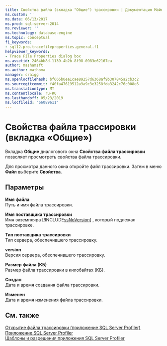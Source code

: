 ```yaml
---
title: Свойства файла (вкладка "Общие") трассировки | Документация Майкрософт
ms.custom: ''
ms.date: 06/13/2017
ms.prod: sql-server-2014
ms.reviewer: ''
ms.technology: database-engine
ms.topic: conceptual
f1_keywords:
- sql12.pro.tracefileproperties.general.f1
helpviewer_keywords:
- Trace File Properties dialog box
ms.assetid: 2464bb8d-1139-4b2b-8f98-0983e62167ea
author: mashamsft
ms.author: mathoma
manager: craigg
ms.openlocfilehash: bf665b0ea1cae89257d6368af9b307845a2cb3c2
ms.sourcegitcommit: f40fa47619512a9a9c3e3258fda3242c76c008e6
ms.translationtype: MT
ms.contentlocale: ru-RU
ms.lasthandoff: 05/23/2019
ms.locfileid: "66089611"
---
```

# <a name="trace-file-properties-general-tab"></a>Свойства файла трассировки (вкладка «Общие»)
  Вкладка **Общие** диалогового окна **Свойства файла трассировки** позволяет просмотреть свойства файла трассировки.  
  
 Для просмотра данного окна откройте файл трассировки. Затем в меню **Файл** выберите **Свойства**.  
  
## <a name="options"></a>Параметры  
 **Имя файла**  
 Путь и имя файла трассировки.  
  
 **Имя поставщика трассировки**  
 Имя экземпляра [!INCLUDE[ssNoVersion](../includes/ssnoversion-md.md)] , который подлежал трассировке.  
  
 **Тип поставщика трассировки**  
 Тип сервера, обеспечившего трассировку.  
  
 **version**  
 Версия сервера, обеспечившего трассировку.  
  
 **Размер файла (КБ)**  
 Размер файла трассировки в килобайтах (KБ).  
  
 **Создан**  
 Дата и время создания файла трассировки.  
  
 **Изменен**  
 Дата и время изменения файла трассировки.  
  
## <a name="see-also"></a>См. также  
 [Открытие файла трассировки (приложение SQL Server Profiler)](../tools/sql-server-profiler/open-a-trace-file-sql-server-profiler.md)   
 [Приложение SQL Server Profiler](../tools/sql-server-profiler/sql-server-profiler.md)   
 [Шаблоны и разрешения приложения SQL Server Profiler](../tools/sql-server-profiler/sql-server-profiler-templates-and-permissions.md)  
  
  
